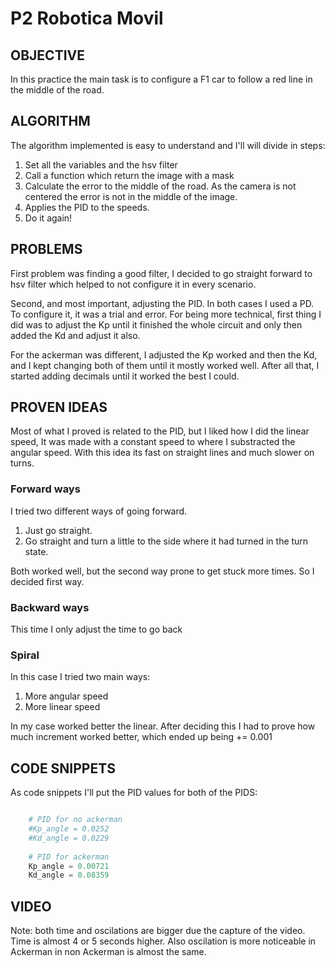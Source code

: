 # P2 Robotica Movil

## OBJECTIVE

In this practice the main task is to configure a F1 car to follow a red line in the middle of the road.

## ALGORITHM

The algorithm implemented is easy to understand and I'll will divide in steps:

1. Set all the variables and the hsv filter
2. Call a function which return the image with a mask
3. Calculate the error to the middle of the road. As the camera is not centered the error is not in the middle of the image.
4. Applies the PID to the speeds.
5. Do it again!

## PROBLEMS

First problem was finding a good filter, I decided to go straight forward to hsv filter which helped to not configure it in every scenario.

Second, and most important, adjusting the PID. In both cases I used a PD. To configure it, it was a trial and error. For being more technical, first thing I did was to adjust the Kp until it finished the whole circuit and only then added the Kd and adjust it also.

For the ackerman was different, I adjusted the Kp worked and then the Kd, and I kept changing both of them until it mostly worked well. After all that, I started adding decimals until it worked the best I could.

## PROVEN IDEAS

Most of what I proved is related to the PID, but I liked how I did the linear speed, It was made with a constant speed to where I substracted the angular speed. With this idea its fast on straight lines and much slower on turns.

### Forward ways

I tried two different ways of going forward.
1. Just go straight.
2. Go straight and turn a little to the side where it had turned in the turn state.

Both worked well, but the second way prone to get stuck more times. So I decided first way.

### Backward ways

This time I only adjust the time to go back

### Spiral 

In this case I tried two main ways:

1. More angular speed
2. More linear speed

In my case worked better the linear. After deciding this I had to prove how much increment worked better, which ended up being += 0.001

## CODE SNIPPETS

As code snippets I'll put the PID values for both of the PIDS:

```python

    # PID for no ackerman
    #Kp_angle = 0.0252
    #Kd_angle = 0.0229
    
    # PID for ackerman
    Kp_angle = 0.00721
    Kd_angle = 0.08359

```

## VIDEO

Note: both time and oscilations are bigger due the capture of the video. Time is almost 4 or 5 seconds higher. Also oscilation is more noticeable in Ackerman in non Ackerman is almost the same.
